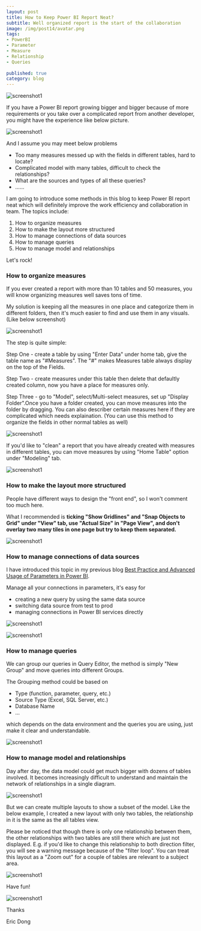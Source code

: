 ```yaml
---  
layout: post  
title: How to Keep Power BI Report Neat?  
subtitle: Well organized report is the start of the collaboration 
image: /img/post14/avatar.png  
tags:  
- PowerBI  
- Parameter
- Measure
- Relationship
- Queries
  
published: true  
category: blog  
---  
```

  
![screenshot1](/img/post14/index.png)  

If you have a Power BI report growing bigger and bigger because of more requirements or you take over a complicated report from another developer, you might have the experience like below picture.

![screenshot1](/img/post14/mess.png) 

And I assume you may meet below problems

* Too many measures messed up with the fields in different tables, hard to locate? 
* Complicated model with many tables, difficult to check the relationships?
* What are the sources and types of all these queries? 
* ......

I am going to introduce some methods in this blog to keep Power BI report neat which will definitely improve the work efficiency and collaboration in team. The topics include:
1. How to organize measures
2. How to make the layout more structured
3. How to manage connections of data sources
4. How to manage queries 
5. How to manage model and relationships

Let's rock!

### How to organize measures

If you ever created a report with more than 10 tables and 50 measures, you will know organizing measures well saves tons of time.

My solution is keeping all the measures in one place and categorize them in different folders, then it's much easier to find and use them in any visuals. (Like below screenshot)

![screenshot1](/img/post14/measure.png) 

The step is quite simple:

Step One - create a table by using "Enter Data" under home tab, give the table name as "#Measures". The "#" makes Measures table always display on the top of the Fields.

Step Two - create measures under this table then delete that defaultly created column, now you have a place for measures only.

Step Three - go to "Model", select/Multi-select measures, set up "Display Folder".Once you have a folder created, you can move measures into the folder by dragging. You can also describer certain measures here if they are complicated which needs explaination. (You can use this method to organize the fields in other normal tables as well)

![screenshot1](/img/post14/measure2.png) 

If you'd like to "clean" a report that you have already created with measures in different tables, you can move measures by using  "Home Table" option under "Modeling" tab.

![screenshot1](/img/post14/measure3.png) 

### How to make the layout more structured

People have different ways to design the "front end", so I won't comment too much here. 

What I recommended is **ticking "Show Gridlines" and "Snap Objects to Grid" under "View" tab, use "Actual Size" in "Page View", and don't overlay two many tiles in one page but try to keep them separated.**

![screenshot1](/img/post14/snap.png) 

### How to manage connections of data sources

I have introduced this topic in my previous blog [Best Practice and Advanced Usage of Parameters in Power BI](http://funbiworld.com/2018-12-11-Parameters-power-bi/).

Manage all your connections in parameters, it's easy for 
* creating a new query by using the same data source
* switching data source from test to prod
* managing connections in Power BI services directly

![screenshot1](/img/post14/connection.png) 

![screenshot1](/img/post14/connection2.png) 

### How to manage queries 

We can group our queries in Query Editor, the method is simply "New Group" and move queries into different Groups.

The Grouping method could be based on 
* Type (function, parameter, query, etc.)
* Source Type (Excel, SQL Server, etc.)
* Database Name 
* ...

which depends on the data environment and the queries you are using, just make it clear and understandable.

![screenshot1](/img/post14/query.png) 


### How to manage model and relationships

Day after day, the data model could get much bigger with dozens of tables involved. It becomes increasingly difficult to understand and maintain the network of relationships in a single diagram.

![screenshot1](/img/post14/relationship.png) 

But we can create multiple layouts to show a subset of the model. Like the below example, I created a new layout with only two tables, the relationship in it is the same as the all tables view.

Please be noticed that though there is only one relationship between them, the other relationships with two tables are still there which are just not displayed. E.g. if you'd like to change this relationship to both direction filter, you will see a warning message because of the "filter loop". You can treat this layout as a "Zoom out" for a couple of tables are relevant to a subject area. 

![screenshot1](/img/post14/relationship2.png) 


Have fun!

![screenshot1](/img/post14/avatar.png) 


Thanks  
  
Eric Dong  